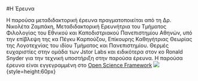#Η Έρευνα

Η παρούσα μεταδιδακτορική έρευνα πραγματοποιείται από τη Δρ. Νικολέτα Ζαμπάκη, Μεταδιδακτορική Ερευνήτρια του Τμήματος Φιλολογίας του Εθνικού και Καποδιστριακού Πανεπιστημίου Αθηνών, υπό την επίβλεψη της κα Πέγκυ Καρπούζου, Επίκουρης Καθηγήτριας Θεωρίας της Λογοτεχνίας του ιδίου Τμήματος και Πανεπιστημίου. Θερμές ευχαριστίες στην ομάδα των Jstor Labs και ειδικότερα στον κο Ronald Snyder για την τεχνική υποστήριξη στην παρούσα έρευνα. Η παρούσα έρευνα είναι εγγεγραμμένη στο
[Open Science Framework](https://osf.io/jcrky) ![](https://digitalpeni.org/images/osf_logo.png){style=height:60px}
